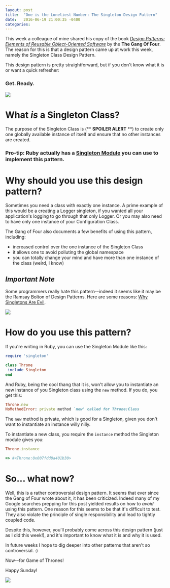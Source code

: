 ```yaml
---
layout: post
title:  "One is the Loneliest Number: The Singleton Design Pattern"
date:   2016-06-19 21:00:35 -0400
categories: 
---
```


This week a colleague of mine shared his copy of the book [*Design Patterns: Elements of Reusable Object-Oriented Software*](https://www.amazon.com/Design-Patterns-Elements-Reusable-Object-Oriented/dp/0201633612) by the **The Gang Of Four**. The reason for this is that a design pattern came up at work this week, namely the Singleton Class Design Pattern.

This design pattern is pretty straightforward, but if you don't know what it is or want a quick refresher: 

### Get. Ready.

![](http://i.giphy.com/3oD3YFdLN5TK5mLVjW.gif)

# What *is* a Singleton Class? 
The purpose of the Singleton Class is (** **SPOILER ALERT** **) to create only one globally available instance of itself and ensure that no other instances are created.  

### Pro-tip: Ruby actually has a [Singleton Module](http://ruby-doc.org/stdlib-1.9.3/libdoc/singleton/rdoc/Singleton.html) you can use to implement this pattern. 
<!--![](http://i.giphy.com/Q6gPyUYrCk76g.gif)-->

# Why should you use this design pattern? 
Sometimes you need a class with exactly one instance. A prime example of this would be a creating a Logger singleton, if you wanted all your application's logging to go through that only Logger. Or you may also need to have only one instance of your Configuration Class. 

The Gang of Four also documents a few benefits of using this pattern, including: 

* increased control over the one instance of the Singleton Class
* it allows one to avoid polluting the global namespace
* you can totally change your mind and have more than one instance of the class (weird, I know)

## *****Important Note*****
Some programmers really hate this pattern--indeed it seems like it may be the Ramsay Bolton of Design Patterns. Here are some reasons: [Why Singletons Are Evil](https://blogs.msdn.microsoft.com/scottdensmore/2004/05/25/why-singletons-are-evil/). 

![](http://i.giphy.com/3o7qDWZchVN4R4X5zG.gif)

# How do you use this pattern? 
If you're writing in Ruby, you can use the Singleton Module like this:

```ruby
require 'singleton'

class Throne 
 include Singleton
end 
```
And Ruby, being the cool thang that it is, won't allow you to instantiate an new instance of you Singleton class using the `new` method. If you do, you get this:

```ruby
Throne.new
NoMethodError: private method `new' called for Throne:Class
```
The `new` method is private, which is good for a Singleton, given you don't want to instantiate an instance willy nilly. 


To instantiate a new class, you require the `instance` method the Singleton module gives you:

```ruby
Throne.instance

=> #<Throne:0x007fdd8a401b30>
```

# So... what now? 
Well, this is a rather controversial design pattern. It seems that ever since the Gang of Four wrote about it, it has been criticized. Indeed many of my Google searches prepping for this post yielded results on how to *avoid* using this pattern. One reason for this seems to be that it's difficult to test. They also violate the principle of single responsibility and lead to tightly coupled code.

Despite this, however, you'll probably come across this design pattern (just as I did this week!), and it's important to know what it is and why it is used. 

In future weeks I hope to dig deeper into other patterns that aren't so controversial. :) 

Now--for Game of Thrones!

Happy Sunday! 

![](http://i.giphy.com/3oEjHGlyH5CGNxWjxm.gif)
